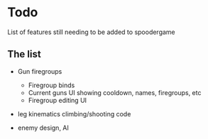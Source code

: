 # Todo

List of features still needing to be added to spoodergame

## The list

- Gun firegroups
    - Firegroup binds
    - Current guns UI showing cooldown, names, firegroups, etc
    - Firegroup editing UI

- leg kinematics climbing/shooting code

- enemy design, AI
